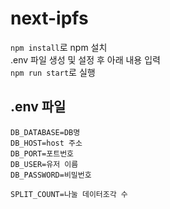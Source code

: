 # next-ipfs

`npm install`로 npm 설치  
.env 파일 생성 및 설정 후 아래 내용 입력  
`npm run start`로 실행  

## .env 파일
```
DB_DATABASE=DB명
DB_HOST=host 주소
DB_PORT=포트번호
DB_USER=유저 이름
DB_PASSWORD=비밀번호

SPLIT_COUNT=나눌 데이터조각 수
```

